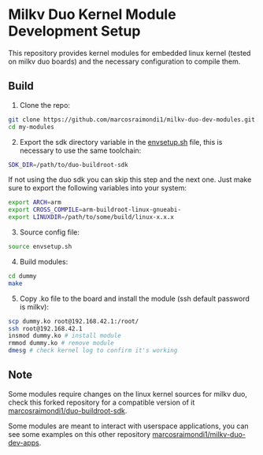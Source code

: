 # Milkv Duo Kernel Module Development Setup
This repository provides kernel modules for embedded linux kernel (tested on milkv duo boards) and the necessary configuration to compile them.

## Build
1. Clone the repo:
```bash
git clone https://github.com/marcosraimondi1/milkv-duo-dev-modules.git my-modules
cd my-modules
```
2. Export the sdk directory variable in the [envsetup.sh](./envsetup.sh) file, this is necessary to use the same toolchain:
```bash
SDK_DIR=/path/to/duo-buildroot-sdk
```
If not using the duo sdk you can skip this step and the next one. 
Just make sure to export the following variables into your system:
```bash
export ARCH=arm
export CROSS_COMPILE=arm-buildroot-linux-gnueabi-
export LINUXDIR=/path/to/some/build/linux-x.x.x
```
3. Source config file:
```bash
source envsetup.sh
```
4. Build modules:
```bash
cd dummy
make
```
5. Copy .ko file to the board and install the module (ssh default password is milkv):
```bash
scp dummy.ko root@192.168.42.1:/root/
ssh root@192.168.42.1
insmod dummy.ko # install module
rmmod dummy.ko # remove module
dmesg # check kernel log to confirm it's working
```

## Note
Some modules require changes on the linux kernel sources for milkv duo, check this forked repository for 
a compatible version of it [marcosraimondi1/duo-buildroot-sdk](https://github.com/marcosraimondi1/duo-buildroot-sdk/).

Some modules are meant to interact with userspace applications, you can see some examples on this 
other repository [marcosraimondi1/milkv-duo-dev-apps](https://github.com/marcosraimondi1/milkv-duo-dev-apps).
